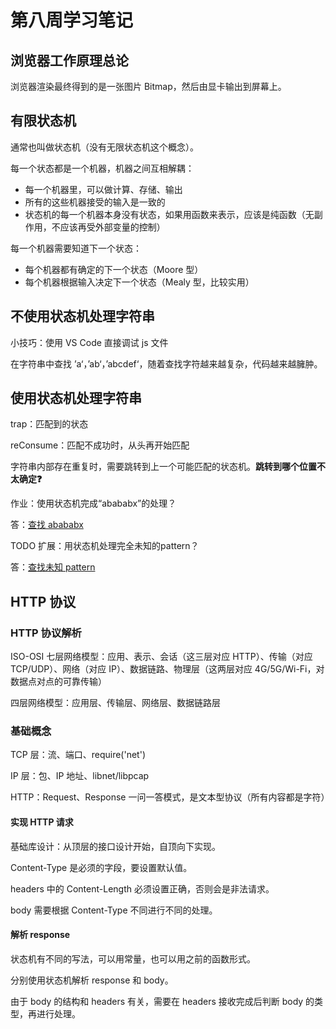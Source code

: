 # 第八周学习笔记

## 浏览器工作原理总论

浏览器渲染最终得到的是一张图片 Bitmap，然后由显卡输出到屏幕上。



## 有限状态机

通常也叫做状态机（没有无限状态机这个概念）。

每一个状态都是一个机器，机器之间互相解耦：

- 每一个机器里，可以做计算、存储、输出
- 所有的这些机器接受的输入是一致的
- 状态机的每一个机器本身没有状态，如果用函数来表示，应该是纯函数（无副作用，不应该再受外部变量的控制）

每一个机器需要知道下一个状态：

- 每个机器都有确定的下一个状态（Moore 型）
- 每个机器根据输入决定下一个状态（Mealy 型，比较实用）



## 不使用状态机处理字符串

小技巧：使用 VS Code 直接调试 js 文件

在字符串中查找 ’a‘，’ab‘，’abcdef‘，随着查找字符越来越复杂，代码越来越臃肿。



## 使用状态机处理字符串

trap：匹配到的状态

reConsume：匹配不成功时，从头再开始匹配

字符串内部存在重复时，需要跳转到上一个可能匹配的状态机。**跳转到哪个位置不太确定❓**

作业：使用状态机完成“abababx”的处理？

答：[查找 abababx](./lesson7_abababx.js)

TODO 扩展：用状态机处理完全未知的pattern？

答：[查找未知 pattern](./lesson7_kmp.js)



## HTTP 协议

### HTTP 协议解析

ISO-OSI 七层网络模型：应用、表示、会话（这三层对应 HTTP）、传输（对应 TCP/UDP）、网络（对应 IP）、数据链路、物理层（这两层对应 4G/5G/Wi-Fi，对数据点对点的可靠传输）

四层网络模型：应用层、传输层、网络层、数据链路层



### 基础概念

TCP 层：流、端口、require('net')

IP 层：包、IP 地址、libnet/libpcap

HTTP：Request、Response 一问一答模式，是文本型协议（所有内容都是字符）



#### 实现 HTTP 请求

基础库设计：从顶层的接口设计开始，自顶向下实现。

Content-Type 是必须的字段，要设置默认值。

headers 中的 Content-Length 必须设置正确，否则会是非法请求。

body 需要根据 Content-Type 不同进行不同的处理。



#### 解析 response

状态机有不同的写法，可以用常量，也可以用之前的函数形式。

分别使用状态机解析 response 和 body。

由于 body 的结构和 headers 有关，需要在 headers 接收完成后判断 body 的类型，再进行处理。

